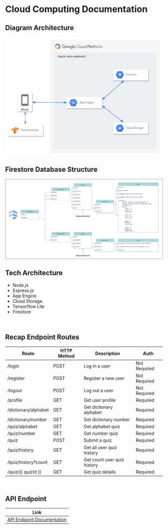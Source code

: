# Cloud Computing Documentation

## Diagram Architecture

<img src="documentation/architecture.png">

<br>

## Firestore Database Structure

<img src="documentation/firestore.png">

<br>

## Tech Architecture

- Node.js
- Express.js
- App Engine
- Cloud Storage
- Tensorflow Lite
- Firestore

<br>

## Recap Endpoint Routes

| Route                | HTTP Method | Description                 | Auth         |
| -------------------- | ----------- | --------------------------- | ------------ |
| /login               | POST        | Log in a user               | Not Required |
| /register            | POST        | Register a new user         | Not Required |
| /logout              | POST        | Log out a user              | Not Required |
| /profile             | GET         | Get user profile            | Required     |
| /dictionary/alphabet | GET         | Get dictionary alphabet     | Required     |
| /dictionary/number   | GET         | Get dictionary number       | Required     |
| /quiz/alphabet       | GET         | Get alphabet quiz           | Required     |
| /quiz/number         | GET         | Get number quiz             | Required     |
| /quiz                | POST        | Submit a quiz               | Required     |
| /quiz/history        | GET         | Get all user quiz history   | Required     |
| /quiz/history?count  | GET         | Get count user quiz history | Required     |
| /quiz/{{ quizId }}   | GET         | Get quiz details            | Required     |

<br>

## API Endpoint

| Link                                                                  |
| --------------------------------------------------------------------- |
| <a href="./documentation/response.md"> API Endpoint Documentation</a> |
